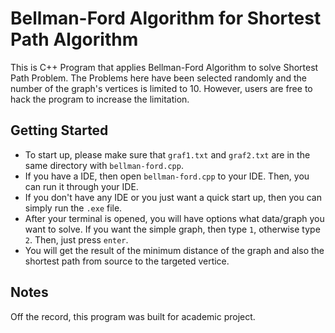 # Bellman-Ford Algorithm for Shortest Path Algorithm

This is C++ Program that applies Bellman-Ford Algorithm to solve Shortest Path Problem. The Problems here have been selected randomly and the number of the graph's vertices is limited to 10. However, users are free to hack the program to increase the limitation.

## Getting Started

* To start up, please make sure that `graf1.txt` and `graf2.txt` are in the same directory with `bellman-ford.cpp`.
* If you have a IDE, then open `bellman-ford.cpp` to your IDE. Then, you can run it through your IDE.
* If you don't have any IDE or you just want a quick start up, then you can simply run the `.exe` file.
* After your terminal is opened, you will have options what data/graph you want to solve. If you want the simple graph, then type `1`, otherwise type `2`. Then, just press `enter`.
* You will get the result of the minimum distance of the graph and also the shortest path from source to the targeted vertice.

## Notes

Off the record, this program was built for academic project.
